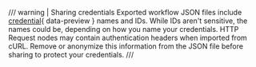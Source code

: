 /// warning | Sharing credentials
Exported workflow JSON files include [credential](/glossary/#credential-n8n){ data-preview } names and IDs. While IDs aren't sensitive, the names could be, depending on how you name your credentials. HTTP Request nodes may contain authentication headers when imported from cURL. Remove or anonymize this information from the JSON file before sharing to protect your credentials.
///
